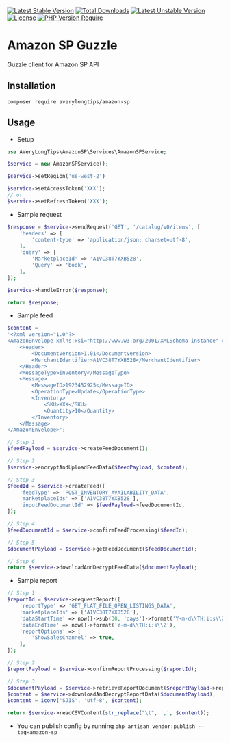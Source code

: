 [![Latest Stable Version](http://poser.pugx.org/averylongtips/amazon-sp/v)](https://packagist.org/packages/averylongtips/amazon-sp)
[![Total Downloads](http://poser.pugx.org/averylongtips/amazon-sp/downloads)](https://packagist.org/packages/averylongtips/amazon-sp)
[![Latest Unstable Version](http://poser.pugx.org/averylongtips/amazon-sp/v/unstable)](https://packagist.org/packages/averylongtips/amazon-sp)
[![License](http://poser.pugx.org/averylongtips/amazon-sp/license)](https://packagist.org/packages/averylongtips/amazon-sp)
[![PHP Version Require](http://poser.pugx.org/averylongtips/amazon-sp/require/php)](https://packagist.org/packages/averylongtips/amazon-sp)

# Amazon SP Guzzle
Guzzle client for Amazon SP API

## Installation
```composer require averylongtips/amazon-sp```

## Usage

* Setup
```php
use AVeryLongTips\AmazonSP\Services\AmazonSPService;

$service = new AmazonSPService();

$service->setRegion('us-west-2')

$service->setAccessToken('XXX');
// or
$service->setRefreshToken('XXX');
```

* Sample request
```php
$response = $service->sendRequest('GET', '/catalog/v0/items', [
    'headers' => [
        'content-type' => 'application/json; charset=utf-8',
    ],
    'query' => [
        'MarketplaceId' => 'A1VC38T7YXB528',
        'Query' => 'book',
    ],
]);

$service->handleError($response);

return $response;
```

* Sample feed
```php
$content =
'<?xml version="1.0"?>
<AmazonEnvelope xmlns:xsi="http://www.w3.org/2001/XMLSchema-instance" xsi:noNamespaceSchemaLocation="amzn-envelope.xsd">
	<Header>
		<DocumentVersion>1.01</DocumentVersion>
		<MerchantIdentifier>A1VC38T7YXB528</MerchantIdentifier>
	</Header>
	<MessageType>Inventory</MessageType>
	<Message>
		<MessageID>1923452925</MessageID>
		<OperationType>Update</OperationType>
		<Inventory>
			<SKU>XXX</SKU>
			<Quantity>10</Quantity>
		</Inventory>
	</Message>
</AmazonEnvelope>';

// Step 1
$feedPayload = $service->createFeedDocument();

// Step 2
$service->encryptAndUploadFeedData($feedPayload, $content);

// Step 3
$feedId = $service->createFeed([
    'feedType' => 'POST_INVENTORY_AVAILABILITY_DATA',
    'marketplaceIds' => ['A1VC38T7YXB528'],
    'inputFeedDocumentId' => $feedPayload->feedDocumentId,
]);

// Step 4
$feedDocumentId = $service->confirmFeedProcessing($feedId);

// Step 5
$documentPayload = $service->getFeedDocument($feedDocumentId);

// Step 6
return $service->downloadAndDecryptFeedData($documentPayload);
```

* Sample report
```php
// Step 1
$reportId = $service->requestReport([
    'reportType' => 'GET_FLAT_FILE_OPEN_LISTINGS_DATA',
    'marketplaceIds' => ['A1VC38T7YXB528'],
    'dataStartTime' => now()->sub(30, 'days')->format('Y-m-d\\TH:i:s\\Z'),
    'dataEndTime' => now()->format('Y-m-d\\TH:i:s\\Z'),
    'reportOptions' => [
        'ShowSalesChannel' => true,
    ],
]);

// Step 2
$reportPayload = $service->confirmReportProcessing($reportId);

// Step 3
$documentPayload = $service->retrieveReportDocument($reportPayload->reportDocumentId);
$content = $service->downloadAndDecryptReportData($documentPayload);
$content = iconv('SJIS', 'utf-8', $content);

return $service->readCSVContent(str_replace("\t", ',', $content));
```

* You can publish config by running `php artisan vendor:publish --tag=amazon-sp`
